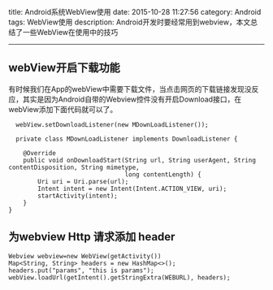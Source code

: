 title: Android系统WebView使用
date: 2015-10-28 11:27:56
category: Android
tags:  WebView使用
description: Android开发时要经常用到webview，本文总结了一些WebView在使用中的技巧

---
## webView开启下载功能

有时候我们在App的webView中需要下载文件，当点击网页的下载链接发现没反应，其实是因为Android自带的Webview控件没有开启Download接口，在webView添加下面代码就可以了。

	  webView.setDownloadListener(new MDownLoadListener());
 	
      private class MDownLoadListener implements DownloadListener {

        @Override
        public void onDownloadStart(String url, String userAgent, String contentDisposition, String mimetype,
                                    long contentLength) {
            Uri uri = Uri.parse(url);
            Intent intent = new Intent(Intent.ACTION_VIEW, uri);
            startActivity(intent);
        }
    }


## 为webview Http 请求添加 header

	Webview webview=new WebView(getActivity())
	Map<String, String> headers = new HashMap<>();
	headers.put("params", "this is params");	
	webView.loadUrl(getIntent().getStringExtra(WEBURL), headers);